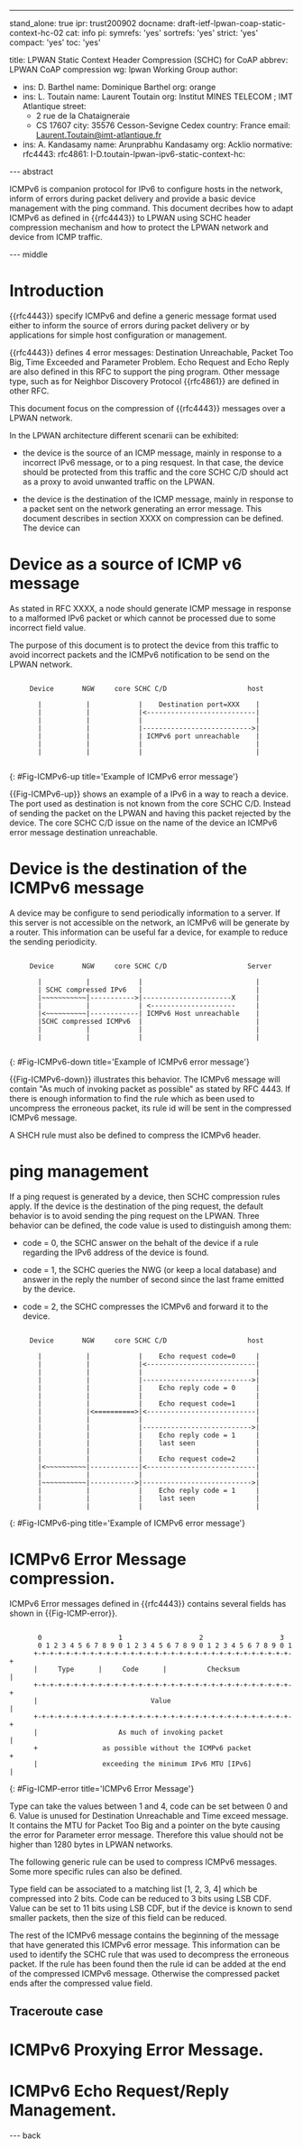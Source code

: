 ---
stand_alone: true
ipr: trust200902
docname: draft-ietf-lpwan-coap-static-context-hc-02
cat: info
pi:
  symrefs: 'yes'
  sortrefs: 'yes'
  strict: 'yes'
  compact: 'yes'
  toc: 'yes'

title: LPWAN Static Context Header Compression (SCHC) for CoAP
abbrev: LPWAN CoAP compression
wg: lpwan Working Group
author:
- ins: D. Barthel
  name: Dominique Barthel
  org: orange
- ins: L. Toutain
  name: Laurent Toutain
  org: Institut MINES TELECOM ; IMT Atlantique
  street:
  - 2 rue de la Chataigneraie
  - CS 17607
  city: 35576 Cesson-Sevigne Cedex
  country: France
  email: Laurent.Toutain@imt-atlantique.fr
- ins: A. Kandasamy
  name: Arunprabhu Kandasamy
  org: Acklio
normative:
  rfc4443:
  rfc4861:
  I-D.toutain-lpwan-ipv6-static-context-hc:

--- abstract

ICMPv6 is companion protocol for IPv6 to configure hosts in the network, inform of errors 
during packet 
delivery and provide a basic device management with the ping command. This document decribes
how to adapt ICMPv6 as defined in {{rfc4443}} to LPWAN using SCHC header compression mechanism
and how to protect the LPWAN network and device from ICMP traffic. 





--- middle



# Introduction 

{{rfc4443}} specify ICMPv6 and define a generic message format used either to inform 
the source of errors during packet delivery or by applications for simple host 
configuration or management.

{{rfc4443}} defines 4 error messages: Destination Unreachable, Packet Too Big, 
Time Exceeded and Parameter Problem. Echo Request and Echo Reply are also defined in 
this RFC to support the ping program. Other message type, such as for Neighbor Discovery
Protocol {{rfc4861}} are defined in other RFC. 

This document focus on the compression of {{rfc4443}} messages over a LPWAN network.

In the LPWAN architecture different
scenarii can be exhibited:

* the device is the source of an ICMP message, mainly in response to a incorrect IPv6
message, or to a ping resquest. In that case, the device should be protected from this 
traffic and the core SCHC C/D should act as a proxy to avoid unwanted traffic on the LPWAN.

* the device is the destination of the ICMP message, mainly in response to a 
packet sent on the network generating an error message. This document describes in
section XXXX on compression can be defined. The device can



# Device as a source of ICMP v6 message

As stated in RFC XXXX, a node should generate ICMP message in response to a malformed
IPv6 packet or which cannot be processed due to some incorrect field value.

The purpose of this document is to protect the device from this traffic to avoid
incorrect packets and the ICMPv6 notification to be send on the LPWAN network. 

~~~~

     Device       NGW     core SCHC C/D                    host
     
       |           |            |    Destination port=XXX    |
       |           |            |<---------------------------|
       |           |            |                            |
       |           |            |--------------------------->|
       |           |            | ICMPv6 port unreachable    |
       |           |            |                            |
       |           |            |                            |


~~~~
{: #Fig-ICMPv6-up title='Example of ICMPv6 error message'}

{{Fig-ICMPv6-up}} shows an example of a IPv6 in a way to reach a device. The port used
as destination is not known from the core SCHC C/D. Instead of sending the packet on
the LPWAN and having this packet rejected by the device. The core SCHC C/D issue on the
name of the device an ICMPv6 error message destination unreachable. 

# Device is the destination of the ICMPv6 message

A device may be configure to send periodically information to a server. If this
server is not accessible on the network, an ICMPv6 will be generate by a router.
This information can be useful far a device, for example to reduce the sending
periodicity.

~~~~

     Device       NGW     core SCHC C/D                    Server
     
       |           |            |                            |
       | SCHC compressed IPv6   |                            |
       |~~~~~~~~~~~|----------->|----------------------X     |
       |           |            | <---------------------     |
       |<~~~~~~~~~~|------------| ICMPv6 Host unreachable    |
       |SCHC compressed ICMPv6  |                            |
       |           |            |                            |
       |           |            |                            |


~~~~
{: #Fig-ICMPv6-down title='Example of ICMPv6 error message'}

{{Fig-ICMPv6-down}} illustrates this behavior. The ICMPv6 message will contain "As much 
of invoking packet as possible" as stated by RFC 4443. If there is enough information to
find the rule which as been used to uncompress the erroneous packet, its rule id will be
sent in the compressed ICMPv6 message.

A SHCH rule must also be defined to compress the ICMPv6 header.

# ping management

If a ping request is generated by a device, then SCHC compression rules apply. If the 
device is the destination of the ping request, the default behavior is to avoid
sending the ping request on the LPWAN. Three behavior can be defined, the code value
is used to distinguish among them:

* code = 0, the SCHC answer on the behalt of the device if a rule regarding the 
IPv6 address of the device is found.

* code = 1, the SCHC queries the NWG (or keep a local database) and answer in the reply 
the number of second since the last frame emitted by the device.

* code =  2, the SCHC compresses the ICMPv6 and forward it to the device. 

~~~~

     Device       NGW     core SCHC C/D                    host
     
       |           |            |    Echo request code=0     |
       |           |            |<---------------------------|
       |           |            |                            |
       |           |            |--------------------------->|
       |           |            |    Echo reply code = 0     |
       |           |            |                            |
       |           |            |    Echo request code=1     |
       |           |<==========>|<---------------------------|
       |           |            |                            |
       |           |            |--------------------------->|
       |           |            |    Echo reply code = 1     |
       |           |            |    last seen               |
       |           |            |                            |
       |           |            |    Echo request code=2     |
       |<~~~~~~~~~~|------------|<---------------------------|
       |           |            |                            |
       |~~~~~~~~~~~|----------->|--------------------------->|
       |           |            |    Echo reply code = 1     |
       |           |            |    last seen               |
       |           |            |                            |

~~~~
{: #Fig-ICMPv6-ping title='Example of ICMPv6 error message'}

# ICMPv6 Error Message compression.

ICMPv6 Error messages defined in {{rfc4443}} contains several fields has shown in 
{{Fig-ICMP-error}}.

~~~~

       0                   1                   2                   3
       0 1 2 3 4 5 6 7 8 9 0 1 2 3 4 5 6 7 8 9 0 1 2 3 4 5 6 7 8 9 0 1
      +-+-+-+-+-+-+-+-+-+-+-+-+-+-+-+-+-+-+-+-+-+-+-+-+-+-+-+-+-+-+-+-+
      |     Type      |     Code      |          Checksum             |
      +-+-+-+-+-+-+-+-+-+-+-+-+-+-+-+-+-+-+-+-+-+-+-+-+-+-+-+-+-+-+-+-+
      |                            Value                              |
      +-+-+-+-+-+-+-+-+-+-+-+-+-+-+-+-+-+-+-+-+-+-+-+-+-+-+-+-+-+-+-+-+
      |                    As much of invoking packet                 |
      +                as possible without the ICMPv6 packet          +
      |                exceeding the minimum IPv6 MTU [IPv6]          |

~~~~ 
{: #Fig-ICMP-error title='ICMPv6 Error Message'}

Type can take the values between 1 and 4, code can be set between 0 and 6. Value is
unused for Destination Unreachable and Time exceed message. It contains the MTU for
Packet Too Big and a pointer on the byte causing the error for Parameter error message. 
Therefore this value should not be higher than 1280 bytes in LPWAN networks.

The following generic rule can be used to compress ICMPv6 messages. Some more specific
rules can also be defined. 

Type field can be associated to a matching list [1, 2, 3, 4] which be compressed into 2 
bits. Code can be reduced to 3 bits using LSB CDF. Value can be set to 11 bits using LSB 
CDF, but if the device is known to send smaller packets, then the size of this field can
be reduced.

The rest of the ICMPv6 message contains the beginning of the message that have generated
this ICMPv6 error message. This information can be used to identify the SCHC rule that
was used to decompress the erroneous packet. If the rule has been found then the rule id 
can be added at the end of the compressed ICMPv6 message. Otherwise the compressed 
packet ends after the compressed value field.



## Traceroute case


# ICMPv6 Proxying Error Message.

# ICMPv6 Echo Request/Reply Management.

--- back
